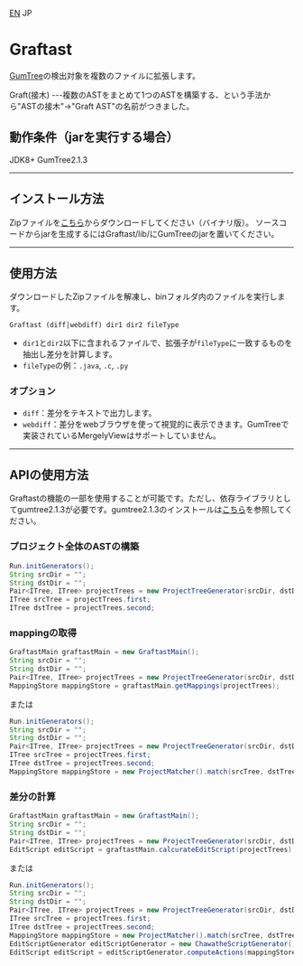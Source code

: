 [EN](https://github.com/kusumotolab/Graftast/blob/master/README.md)  JP

# Graftast

[GumTree](https://github.com/GumTreeDiff/gumtree)の検出対象を複数のファイルに拡張します。

Graft(接木) ---複数のASTをまとめて1つのASTを構築する、という手法から"ASTの接木"→"Graft AST"の名前がつきました。

## 動作条件（jarを実行する場合）

JDK8+
GumTree2.1.3

---

## インストール方法

Zipファイルを[こちら](https://github.com/kusumotolab/Graftast/releases/tag/v1.0)からダウンロードしてください（バイナリ版）。
ソースコードからjarを生成するにはGraftast/lib/にGumTreeのjarを置いてください。

---

## 使用方法

ダウンロードしたZipファイルを解凍し、binフォルダ内のファイルを実行します。

```
Graftast (diff|webdiff) dir1 dir2 fileType
```

- `dir1`と`dir2`以下に含まれるファイルで、拡張子が`fileType`に一致するものを抽出し差分を計算します。
- `fileType`の例：`.java`, `.c`,  `.py`

### オプション

- `diff`：差分をテキストで出力します。
- `webdiff`：差分をwebブラウザを使って視覚的に表示できます。GumTreeで実装されているMergelyViewはサポートしていません。

---

## APIの使用方法

Graftastの機能の一部を使用することが可能です。ただし、依存ライブラリとしてgumtree2.1.3が必要です。gumtree2.1.3のインストールは[こちら](https://github.com/GumTreeDiff/gumtree/wiki/Getting-Started)を参照してください。

### プロジェクト全体のASTの構築

```java
Run.initGenerators();
String srcDir = "";
String dstDir = "";
Pair<ITree, ITree> projectTrees = new ProjectTreeGenerator(srcDir, dstDir, ".java");
ITree srcTree = projectTrees.first;
ITree dstTree = projectTrees.second;
```

### mappingの取得

```java
GraftastMain graftastMain = new GraftastMain();
String srcDir = "";
String dstDir = "";
Pair<ITree, ITree> projectTrees = new ProjectTreeGenerator(srcDir, dstDir, ".java");
MappingStore mappingStore = graftastMain.getMappings(projectTrees);
```

または

```java
Run.initGenerators();
String srcDir = "";
String dstDir = "";
Pair<ITree, ITree> projectTrees = new ProjectTreeGenerator(srcDir, dstDir, ".java");
ITree srcTree = projectTrees.first;
ITree dstTree = projectTrees.second;
MappingStore mappingStore = new ProjectMatcher().match(srcTree, dstTree);
```

### 差分の計算

```java
GraftastMain graftastMain = new GraftastMain();
String srcDir = "";
String dstDir = "";
Pair<ITree, ITree> projectTrees = new ProjectTreeGenerator(srcDir, dstDir, ".java");
EditScript editScript = graftastMain.calcurateEditScript(projectTrees);
```

または

```java
Run.initGenerators();
String srcDir = "";
String dstDir = "";
Pair<ITree, ITree> projectTrees = new ProjectTreeGenerator(srcDir, dstDir, ".java");
ITree srcTree = projectTrees.first;
ITree dstTree = projectTrees.second;
MappingStore mappingStore = new ProjectMatcher().match(srcTree, dstTree);
EditScriptGenerator editScriptGenerator = new ChawatheScriptGenerator();
EditScript editScript = editScriptGenerator.computeActions(mappingStore);
```

